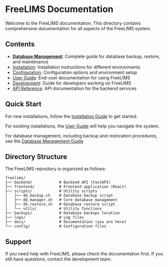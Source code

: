 # FreeLIMS Documentation

Welcome to the FreeLIMS documentation. This directory contains comprehensive documentation for all aspects of the FreeLIMS system.

## Contents

- [**Database Management**](database_management.md): Complete guide for database backup, restore, and maintenance
- [Installation](installation.md): Installation instructions for different environments
- [Configuration](configuration.md): Configuration options and environment setup
- [User Guide](user_guide.md): End-user documentation for using FreeLIMS
- [Development](development.md): Guide for developers working on FreeLIMS
- [API Reference](api_reference.md): API documentation for the backend services

## Quick Start

For new installations, follow the [Installation Guide](installation.md) to get started.

For existing installations, the [User Guide](user_guide.md) will help you navigate the system.

For database management, including backup and restoration procedures, see the [Database Management Guide](database_management.md).

## Directory Structure

The FreeLIMS repository is organized as follows:

```
freelims/
├── backend/            # Backend API (FastAPI)
├── frontend/           # Frontend application (React)
├── scripts/            # Utility scripts
│   ├── db_backup.sh    # Database backup script
│   ├── db_manager.sh   # Core database management
│   ├── db_restore.sh   # Database restore script
│   └── utils/          # Utility functions
├── backups/            # Database backups location
├── logs/               # Log files
├── docs/               # Documentation (you are here)
└── config/             # Configuration files
```

## Support

If you need help with FreeLIMS, please check the documentation first. If you still have questions, contact the development team. 